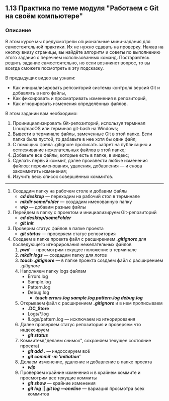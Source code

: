## 1.13 Практика по теме модуля "Работаем с Git на своём компьютере"

### Описание

В этом курсе мы предусмотрели опциональные мини-задания для самостоятельной практики. Их не нужно сдавать на проверку. Нажав на кнопку внизу страницы, вы найдёте алгоритм и советы по выполнению этого задания с перечнем использованных команд. Постарайтесь решить задание самостоятельно, но если возникнет вопрос, то вы всегда сможете посмотреть в эту подсказку.

В предыдущих видео вы узнали:

- Как инициализировать репозиторий системы контроля версий Git и добавлять в него файлы,
- Как фиксировать и просматривать изменения в репозиторий,
- Как игнорировать изменения определённых файлов.

В этом задании вам необходимо:

1. Проинициализировать Git-репозиторий, используя терминал Linux/macOS или терминал git-bash на Windows;
2. Вывести в терминале файлы, замеченные Git в этой папке. Если папка была пустой, то дабавьте в нее хотя бы один файл;
3. С помощью файла .gitignore прописать запрет на публикацию и остлеживание нежелательных файлов в этой папке;
4. Добавьте все файлы, которые есть в папке, в индекс;
5. Сделать первый коммит, далее произвести любые изменения файлов: переименования, удаления, добавления — и снова закоммитить изменения;
6. Изучить весь список совершённых коммитов.

------

1. Создадим папку на рабочем столе и добавим файлы
   - ***cd desktop*** — переходим на рабочий стол в терминале
   - ***mkdir someFolder*** — создадим именованную папку
   - ***wip*** — добавим разные файлы
2. Перейдем в папку с проектом и инициализируем Git-репозиторий
   - ***cd desktop/someFolder***
   - ***git init***
3. Проверим статус файлов в папке проекта
   - ***git status*** — проверяем статус репозитория
4. Создаем в папке проекта файл с расширением ***.gitignore*** для последующего игнорирования нежелательных файлов
   1. ***pwd*** — просмотрим текущее положение в терминале
   2. ***mkdir logs*** — создадим папку для логов
   3. ***touch .gitignore*** — в папке проекта создаем файл с расширением *.gitignore*
   4. Наполняем папку logs файлам
      - Errors.log
      - Sample.log
      - Pattern.log
      - Debug.log
        - ***touch errors.log sample.log pattern.log debug.log***
   5. Открываем файл с расширением ***.gitignore*** и в нем прописываем
      - **.DC_Store**
      - Logs/*.log 
      - !Logs/pattern.log — исключаем из игнорирования
   6. Далее проверяем статус репозитория и проверяем что индексируем
      - ***git status***
   7. Коммитем("делаем снимок", сохраняем текущее состояние проекта)
      - ***git add .*** — индоссируем всё
      - ***git commit -m 'initiation'***
   8. Делаем изменение, удаление и добавление в папке проекта
      - ***wip***
   9. Проверяем крайние изменения и в крайнем коммите и просмотрим все текущие коммиты
      - ***git show*** — крайние изменения
      - ***git log*** || ***git log ––oneline*** — вариация просмотра всех коммитов

